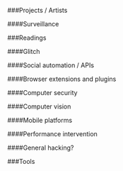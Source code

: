 ###Projects / Artists

####Surveillance

###Readings

####Glitch

####Social automation / APIs

####Browser extensions and plugins

####Computer security

####Computer vision

####Mobile platforms

####Performance intervention

####General hacking?


###Tools

